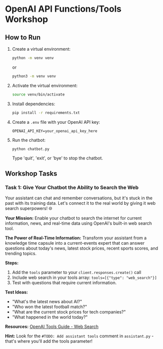 # OpenAI API Functions/Tools Workshop

## How to Run

1. Create a virtual environment:

   ```bash
   python -m venv venv
   ```

   or

   ```bash
   python3 -m venv venv
   ```

2. Activate the virtual environment:

   ```bash
   source venv/bin/activate
   ```

3. Install dependencies:

   ```bash
   pip install -r requirements.txt
   ```

4. Create a `.env` file with your OpenAI API key:

   ```
   OPENAI_API_KEY=your_openai_api_key_here
   ```

5. Run the chatbot:
   ```bash
   python chatbot.py
   ```
   Type 'quit', 'exit', or 'bye' to stop the chatbot.

## Workshop Tasks

### Task 1: Give Your Chatbot the Ability to Search the Web

Your assistant can chat and remember conversations, but it's stuck in the past with its training data. Let's connect it to the real world by giving it web search superpowers! 🌐

**Your Mission:**
Enable your chatbot to search the internet for current information, news, and real-time data using OpenAI's built-in web search tool.

**The Power of Real-Time Information:**
Transform your assistant from a knowledge time capsule into a current-events expert that can answer questions about today's news, latest stock prices, recent sports scores, and trending topics.

**Steps:**

1. Add the `tools` parameter to your `client.responses.create()` call
2. Include web search in your tools array: `tools=[{"type": "web_search"}]`
3. Test with questions that require current information.

**Test Ideas:**

- "What's the latest news about AI?"
- "Who won the latest football match?"
- "What are the current stock prices for tech companies?"
- "What happened in the world today?"

**Resources:** [OpenAI Tools Guide - Web Search](https://platform.openai.com/docs/guides/tools?api-mode=responses&tool-type=web-search)

**Hint:** Look for the `#TODO: Add assistant tools` comment in `assistant.py` - that's where you'll add the tools parameter!
